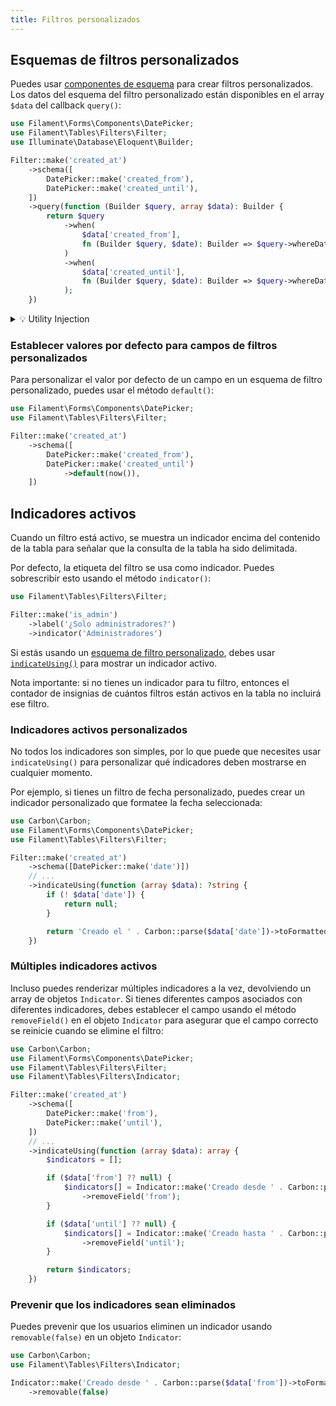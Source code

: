 ```yaml
---
title: Filtros personalizados
---
```


## Esquemas de filtros personalizados

Puedes usar [componentes de esquema](../../schemas) para crear filtros personalizados. Los datos del esquema del filtro personalizado están disponibles en el array `$data` del callback `query()`:

```php
use Filament\Forms\Components\DatePicker;
use Filament\Tables\Filters\Filter;
use Illuminate\Database\Eloquent\Builder;

Filter::make('created_at')
    ->schema([
        DatePicker::make('created_from'),
        DatePicker::make('created_until'),
    ])
    ->query(function (Builder $query, array $data): Builder {
        return $query
            ->when(
                $data['created_from'],
                fn (Builder $query, $date): Builder => $query->whereDate('created_at', '>=', $date),
            )
            ->when(
                $data['created_until'],
                fn (Builder $query, $date): Builder => $query->whereDate('created_at', '<=', $date),
            );
    })
```

<details>
<summary>💡 Utility Injection</summary>

La función `query()` puede inyectar varias utilidades en la función como parámetros.

</details>

### Establecer valores por defecto para campos de filtros personalizados

Para personalizar el valor por defecto de un campo en un esquema de filtro personalizado, puedes usar el método `default()`:

```php
use Filament\Forms\Components\DatePicker;
use Filament\Tables\Filters\Filter;

Filter::make('created_at')
    ->schema([
        DatePicker::make('created_from'),
        DatePicker::make('created_until')
            ->default(now()),
    ])
```

## Indicadores activos

Cuando un filtro está activo, se muestra un indicador encima del contenido de la tabla para señalar que la consulta de la tabla ha sido delimitada.

Por defecto, la etiqueta del filtro se usa como indicador. Puedes sobrescribir esto usando el método `indicator()`:

```php
use Filament\Tables\Filters\Filter;

Filter::make('is_admin')
    ->label('¿Solo administradores?')
    ->indicator('Administradores')
```

Si estás usando un [esquema de filtro personalizado](#esquemas-de-filtros-personalizados), debes usar [`indicateUsing()`](#indicadores-activos-personalizados) para mostrar un indicador activo.

Nota importante: si no tienes un indicador para tu filtro, entonces el contador de insignias de cuántos filtros están activos en la tabla no incluirá ese filtro.

### Indicadores activos personalizados

No todos los indicadores son simples, por lo que puede que necesites usar `indicateUsing()` para personalizar qué indicadores deben mostrarse en cualquier momento.

Por ejemplo, si tienes un filtro de fecha personalizado, puedes crear un indicador personalizado que formatee la fecha seleccionada:

```php
use Carbon\Carbon;
use Filament\Forms\Components\DatePicker;
use Filament\Tables\Filters\Filter;

Filter::make('created_at')
    ->schema([DatePicker::make('date')])
    // ...
    ->indicateUsing(function (array $data): ?string {
        if (! $data['date']) {
            return null;
        }

        return 'Creado el ' . Carbon::parse($data['date'])->toFormattedDateString();
    })
```

### Múltiples indicadores activos

Incluso puedes renderizar múltiples indicadores a la vez, devolviendo un array de objetos `Indicator`. Si tienes diferentes campos asociados con diferentes indicadores, debes establecer el campo usando el método `removeField()` en el objeto `Indicator` para asegurar que el campo correcto se reinicie cuando se elimine el filtro:

```php
use Carbon\Carbon;
use Filament\Forms\Components\DatePicker;
use Filament\Tables\Filters\Filter;
use Filament\Tables\Filters\Indicator;

Filter::make('created_at')
    ->schema([
        DatePicker::make('from'),
        DatePicker::make('until'),
    ])
    // ...
    ->indicateUsing(function (array $data): array {
        $indicators = [];

        if ($data['from'] ?? null) {
            $indicators[] = Indicator::make('Creado desde ' . Carbon::parse($data['from'])->toFormattedDateString())
                ->removeField('from');
        }

        if ($data['until'] ?? null) {
            $indicators[] = Indicator::make('Creado hasta ' . Carbon::parse($data['until'])->toFormattedDateString())
                ->removeField('until');
        }

        return $indicators;
    })
```

### Prevenir que los indicadores sean eliminados

Puedes prevenir que los usuarios eliminen un indicador usando `removable(false)` en un objeto `Indicator`:

```php
use Carbon\Carbon;
use Filament\Tables\Filters\Indicator;

Indicator::make('Creado desde ' . Carbon::parse($data['from'])->toFormattedDateString())
    ->removable(false)
```
